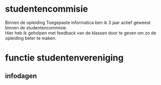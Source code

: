 # studentencommisie
Binnen de opleiding Toegepaste informatica ben ik 3 jaar actief geweest binnen de studentencommisie.  
Hier heb ik geholpen met feedback van de klassen door te geven om zo de opleiding beter te maken.

# functie studentenvereniging

## infodagen